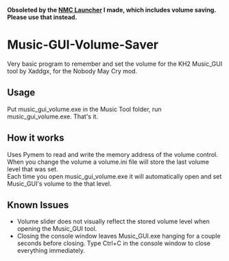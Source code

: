 **Obsoleted by the [NMC Launcher](https://github.com/benr0th/NMC_Launcher) I made, which includes volume saving. Please use that instead.**

# Music-GUI-Volume-Saver
Very basic program to remember and set the volume for the KH2 Music_GUI tool by Xaddgx, for the Nobody May Cry mod.

## Usage
Put music_gui_volume.exe in the Music Tool folder, run music_gui_volume.exe. That's it.<br>

## How it works
Uses Pymem to read and write the memory address of the volume control.<br>
When you change the volume a volume.ini file will store the last volume level that was set.<br>
Each time you open music_gui_volume.exe it will automatically open and set Music_GUI's volume to the that level.<br>

## Known Issues
- Volume slider does not visually reflect the stored volume level when opening the Music_GUI tool.<br>
- Closing the console window leaves Music_GUI.exe hanging for a couple seconds before closing. Type Ctrl+C in the console window to close everything immediately.
